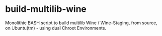 # build-multilib-wine
Monolithic BASH script to build multilib Wine / Wine-Staging, from source, on Ubuntu(tm) - using dual Chroot Environments.
